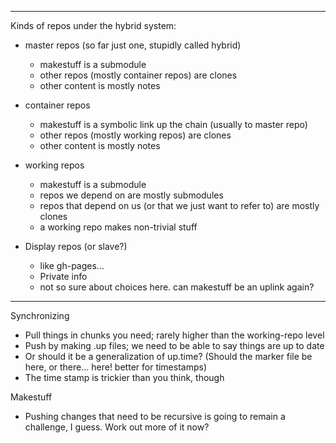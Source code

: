 ----------------------------------------------------------------------

Kinds of repos under the hybrid system:

* master repos (so far just one, stupidly called hybrid)
	* makestuff is a submodule 
	* other repos (mostly container repos) are clones
	* other content is mostly notes

* container repos
	* makestuff is a symbolic link up the chain (usually to master repo)
	* other repos (mostly working repos) are clones
	* other content is mostly notes

* working repos
	* makestuff is a submodule 
	* repos we depend on are mostly submodules
	* repos that depend on us (or that we just want to refer to) are mostly clones
	* a working repo makes non-trivial stuff

* Display repos (or slave?) 
	* like gh-pages...
	* Private info
	* not so sure about choices here. can makestuff be an uplink again?

----------------------------------------------------------------------

Synchronizing
* Pull things in chunks you need; rarely higher than the working-repo level
* Push by making .up files; we need to be able to say things are up to date
* Or should it be a generalization of up.time? (Should the marker file be here, or there… here! better for timestamps)
* The time stamp is trickier than you think, though 

Makestuff
* Pushing changes that need to be recursive is going to remain a challenge, I guess. Work out more of it now?
